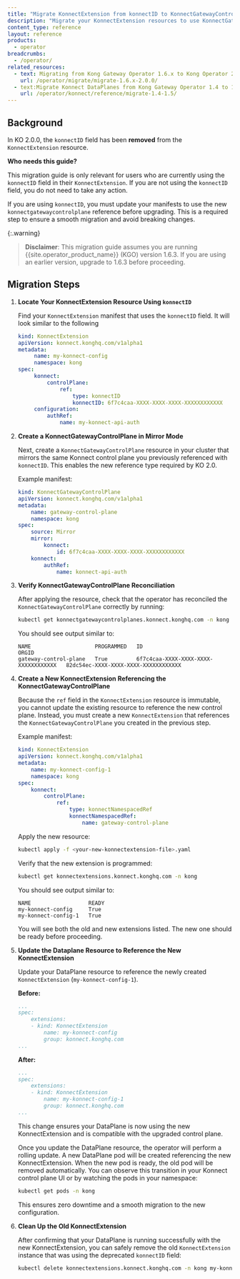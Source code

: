 ```yaml
---
title: "Migrate KonnectExtension from konnectID to KonnectGatewayControlPlane"
description: "Migrate your KonnectExtension resources to use KonnectGatewayControlPlane before upgrading to KO 2.0.0."
content_type: reference
layout: reference
products:
  - operator
breadcrumbs:
  - /operator/
related_resources:
  - text: Migrating from Kong Gateway Operator 1.6.x to Kong Operator 2.0.0
    url: /operator/migrate/migrate-1.6.x-2.0.0/
  - text:Migrate Konnect DataPlanes from Kong Gateway Operator 1.4 to 1.5
    url: /operator/konnect/reference/migrate-1.4-1.5/
---
```


## Background


In KO 2.0.0, the `konnectID` field has been **removed** from the `KonnectExtension` resource. 

**Who needs this guide?**


This migration guide is only relevant for users who are currently using the `konnectID` field in their `KonnectExtension`. If you are not using the `konnectID` field, you do not need to take any action.

If you are using `konnectID`, you must update your manifests to use the new `konnectgatewaycontrolplane` reference before upgrading. This is a required step to ensure a smooth migration and avoid breaking changes.

{:.warning}
> **Disclaimer**: This migration guide assumes you are running {{site.operator_product_name}} (KGO) version 1.6.3. If you are using an earlier version, upgrade to 1.6.3 before proceeding.

## Migration Steps


1. **Locate Your KonnectExtension Resource Using `konnectID`**

    Find your `KonnectExtension` manifest that uses the `konnectID` field. It will look similar to the following
    
    ```yaml
    kind: KonnectExtension
    apiVersion: konnect.konghq.com/v1alpha1
    metadata:
    	 name: my-konnect-config
    	 namespace: kong
    spec:
    	 konnect:
    		 controlPlane:
    			 ref:
    				 type: konnectID
    				 konnectID: 6f7c4caa-XXXX-XXXX-XXXX-XXXXXXXXXXXX
    	 configuration:
    		 authRef:
    			 name: my-konnect-api-auth
    ```

2. **Create a KonnectGatewayControlPlane in Mirror Mode**

    Next, create a `KonnectGatewayControlPlane` resource in your cluster that mirrors the same Konnect control plane you previously referenced with `konnectID`. This enables the new reference type required by KO 2.0.

     Example manifest:
     ```yaml
     kind: KonnectGatewayControlPlane
     apiVersion: konnect.konghq.com/v1alpha1
     metadata:
    	 name: gateway-control-plane
    	 namespace: kong
     spec:
    	 source: Mirror
    	 mirror:
    		 konnect:
    			 id: 6f7c4caa-XXXX-XXXX-XXXX-XXXXXXXXXXXX
    	 konnect:
    		 authRef:
    			 name: konnect-api-auth
    ```
 
3. **Verify KonnectGatewayControlPlane Reconciliation**

    After applying the resource, check that the operator has reconciled the `KonnectGatewayControlPlane` correctly by running:

    ```bash
    kubectl get konnectgatewaycontrolplanes.konnect.konghq.com -n kong
    ```

    You should see output similar to:

    ```
    NAME                    PROGRAMMED   ID                                     ORGID
    gateway-control-plane   True         6f7c4caa-XXXX-XXXX-XXXX-XXXXXXXXXXXX   82dc54ec-XXXX-XXXX-XXXX-XXXXXXXXXXXX 
    ```
 
 4. **Create a New KonnectExtension Referencing the KonnectGatewayControlPlane**
 
     Because the `ref` field in the `KonnectExtension` resource is immutable, you cannot update the existing resource to reference the new control plane. Instead, you must create a new `KonnectExtension` that references the `KonnectGatewayControlPlane` you created in the previous step.
    
     Example manifest:
     ```yaml
     kind: KonnectExtension
     apiVersion: konnect.konghq.com/v1alpha1
     metadata:
    	 name: my-konnect-config-1
    	 namespace: kong
     spec:
    	 konnect:
    		 controlPlane:
    			 ref:
    				 type: konnectNamespacedRef
    				 konnectNamespacedRef:
    					 name: gateway-control-plane
     ```
    
     Apply the new resource:
     ```bash
     kubectl apply -f <your-new-konnectextension-file>.yaml
     ```
    
     Verify that the new extension is programmed:
     ```bash
     kubectl get konnectextensions.konnect.konghq.com -n kong
     ```
     You should see output similar to:
     ```
     NAME                  READY
     my-konnect-config     True
     my-konnect-config-1   True
     ```
     You will see both the old and new extensions listed. The new one should be ready before proceeding.
 
5. **Update the Dataplane Resource to Reference the New KonnectExtension**

    Update your DataPlane resource to reference the newly created `KonnectExtension` (`my-konnect-config-1`).

    **Before:**
    ```yaml
    ...
    spec:
    	extensions:
    	- kind: KonnectExtension
    		name: my-konnect-config
    		group: konnect.konghq.com
    ...
    ```

    **After:**
    ```yaml
    ...
    spec:
    	extensions:
    	- kind: KonnectExtension
    		name: my-konnect-config-1
    		group: konnect.konghq.com
    ...
    ```

    This change ensures your DataPlane is now using the new KonnectExtension and is compatible with the upgraded control plane. 

    Once you update the DataPlane resource, the operator will perform a rolling update. A new DataPlane pod will be created referencing the new KonnectExtension. When the new pod is ready, the old pod will be removed automatically. You can observe this transition in your Konnect control plane UI or by watching the pods in your namespace:

    ```bash
    kubectl get pods -n kong
    ```

    This ensures zero downtime and a smooth migration to the new configuration.

6. **Clean Up the Old KonnectExtension**

    After confirming that your DataPlane is running successfully with the new KonnectExtension, you can safely remove the old `KonnectExtension` instance that was using the deprecated `konnectID` field:
    
    ```bash
    kubectl delete konnectextensions.konnect.konghq.com -n kong my-konnect-config
    ```
